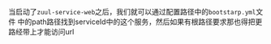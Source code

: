 当启动了`zuul-service-web`之后，我们就可以通过配置路径中的`bootstarp.yml`文件
中的path路径找到serviceId中的这个服务，然后如果有根路径要求那也得把更路经带上才能访问url